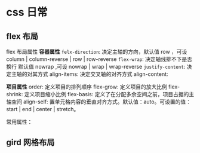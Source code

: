 # css 日常

## flex 布局

flex 布局属性
**容器属性**
`felx-direction`: 决定主轴的方向，默认值 row ，可设 column | column-reverse | row | row-reverse
`flex-wrap`: 决定轴线排不下是否换行 默认值 nowrap ,可设 nowrap | wrap | wrap-reverse
`justify-content`: 决定主轴的对其方式
align-items: 决定交叉轴的对齐方式
align-content:

**项目属性**
order: 定义项目的排列顺序
flex-grow: 定义项目的放大比例
flex-shrink: 定义项目缩小比例
flex-basis: 定义了在分配多余空间之前，项目占据的主轴空间
align-self: 置单元格内容的垂直对齐方式。默认值：auto。可设置的值：start | end | center | stretch。

常用属性：

## gird 网格布局
